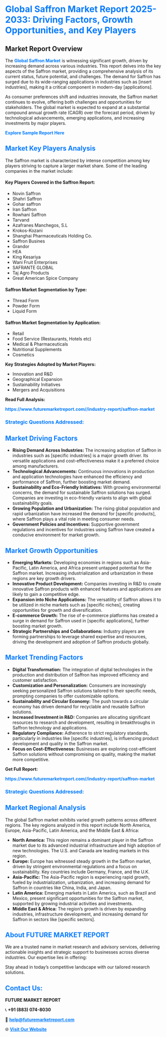 <h1 style="color: #007BFF;">Global Saffron Market Report 2025-2033: Driving Factors, Growth Opportunities, and Key Players</h1>

<section id="overview">
<h2>Market Report Overview</h2>
<p>The <a href="https://www.futuremarketreport.com//industry-report/saffron-market" style="color: #007BFF; text-decoration: none;"><strong>Global Saffron Market</strong></a> is witnessing significant growth, driven by increasing demand across various industries. This report delves into the key aspects of the Saffron market, providing a comprehensive analysis of its current status, future potential, and challenges. The demand for Saffron has surged due to its wide-ranging applications in industries such as [insert industries], making it a critical component in modern-day [applications].</p>
<p>As consumer preferences shift and industries innovate, the Saffron market continues to evolve, offering both challenges and opportunities for stakeholders. The global market is expected to expand at a substantial compound annual growth rate (CAGR) over the forecast period, driven by technological advancements, emerging applications, and increasing investments by major players.</p>
</section>

<section id="overview">
<p><a href="https://www.futuremarketreport.com//request-sample/reportId=91528" style="color: #007BFF; text-decoration: none;"><strong>Explore Sample Report Here</strong></a></p>
</section>

<section id="key-players">
<h2 style="color: #007BFF;">Market Key Players Analysis</h2>
<p>The Saffron market is characterized by intense competition among key players striving to capture a larger market share. Some of the leading companies in the market include:</p>
<h4>Key Players Covered in the Saffron Report:</h4>
<ul><li>Novin Saffron</li><li>Shahri Saffron</li><li>Gohar saffron</li><li>Iran Saffron</li><li>Rowhani Saffron</li><li>Tarvand</li><li>Azafranes Manchegos, S.L</li><li>Krokos-Kozani</li><li>Shanghai Pharmaceuticals Holding Co.</li><li>Saffron Busines</li><li>Grandor</li><li>HEA</li><li>King Kesariya</li><li>Wani Fruit Enterprises</li><li>SAFRANTE GLOBAL</li><li>Taj Agro Products</li><li>Great American Spice Company</li></ul>
<h4>Saffron Market Segmentation by Type:</h4>
<ul><li>Thread Form</li><li>Powder Form</li><li>Liquid Form</li></ul>

<h4>Saffron Market Segmentation by Application:</h4>
<ul><li>Retail</li><li>Food Service (Restaurants, Hotels etc)</li><li>Medical &amp; Pharmaceuticals</li><li>Nutritional Supplements</li><li>Cosmetics</li></ul>
<p><strong>Key Strategies Adopted by Market Players:</strong></p>
<ul>
<li>Innovation and R&D</li>
<li>Geographical Expansion</li>
<li>Sustainability Initiatives</li>
<li>Mergers and Acquisitions</li>
</ul>
</section>

<section>
<p><strong>Read Full Analysis: </strong></p><a href="https://www.futuremarketreport.com//industry-report/saffron-market" style="color: #007BFF; text-decoration: none;"><strong>https://www.futuremarketreport.com//industry-report/saffron-market</strong></a>
<h3 style="color: #007BFF;">Strategic Questions Addressed:</h3>
</section>

<section id="driving-factors">
<h2 style="color: #007BFF;">Market Driving Factors</h2>
<ul>
<li><strong>Rising Demand Across Industries:</strong> The increasing adoption of Saffron in industries such as [specific industries] is a major growth driver. Its versatile applications and cost-effectiveness make it a preferred choice among manufacturers.</li>
<li><strong>Technological Advancements:</strong> Continuous innovations in production and application technologies have enhanced the efficiency and performance of Saffron, further boosting market demand.</li>
<li><strong>Sustainability and Eco-Friendly Initiatives:</strong> With growing environmental concerns, the demand for sustainable Saffron solutions has surged. Companies are investing in eco-friendly variants to align with global sustainability goals.</li>
<li><strong>Growing Population and Urbanization:</strong> The rising global population and rapid urbanization have increased the demand for [specific products], where Saffron plays a vital role in meeting consumer needs.</li>
<li><strong>Government Policies and Incentives:</strong> Supportive government regulations and incentives for industries using Saffron have created a conducive environment for market growth.</li>
</ul>
</section>

<section id="growth-opportunities">
<h2 style="color: #007BFF;">Market Growth Opportunities</h2>
<ul>
<li><strong>Emerging Markets:</strong> Developing economies in regions such as Asia-Pacific, Latin America, and Africa present untapped potential for the Saffron market. Increasing industrialization and urbanization in these regions are key growth drivers.</li>
<li><strong>Innovative Product Development:</strong> Companies investing in R&D to create innovative Saffron products with enhanced features and applications are likely to gain a competitive edge.</li>
<li><strong>Expansion into Niche Applications:</strong> The versatility of Saffron allows it to be utilized in niche markets such as [specific niches], creating opportunities for growth and diversification.</li>
<li><strong>E-commerce Growth:</strong> The rise of e-commerce platforms has created a surge in demand for Saffron used in [specific applications], further boosting market growth.</li>
<li><strong>Strategic Partnerships and Collaborations:</strong> Industry players are forming partnerships to leverage shared expertise and resources, driving the development and adoption of Saffron products globally.</li>
</ul>
</section>

<section id="trending-factors">
<h2 style="color: #007BFF;">Market Trending Factors</h2>
<ul>
<li><strong>Digital Transformation:</strong> The integration of digital technologies in the production and distribution of Saffron has improved efficiency and customer satisfaction.</li>
<li><strong>Customization and Personalization:</strong> Consumers are increasingly seeking personalized Saffron solutions tailored to their specific needs, prompting companies to offer customizable options.</li>
<li><strong>Sustainability and Circular Economy:</strong> The push towards a circular economy has driven demand for recyclable and reusable Saffron solutions.</li>
<li><strong>Increased Investment in R&D:</strong> Companies are allocating significant resources to research and development, resulting in breakthroughs in Saffron technology and applications.</li>
<li><strong>Regulatory Compliance:</strong> Adherence to strict regulatory standards, particularly in industries like [specific industries], is influencing product development and quality in the Saffron market.</li>
<li><strong>Focus on Cost-Effectiveness:</strong> Businesses are exploring cost-efficient Saffron solutions without compromising on quality, making the market more competitive.</li>
</ul>
</section>

<section>
<p><strong>Get Full Report: </strong></p><a href="https://www.futuremarketreport.com//industry-report/saffron-market" style="color: #007BFF; text-decoration: none;"><strong>https://www.futuremarketreport.com//industry-report/saffron-market</strong></a>
<h3 style="color: #007BFF;">Strategic Questions Addressed:</h3>
</section>


<section id="regional-analysis">
<h2 style="color: #007BFF;">Market Regional Analysis</h2>
<p>The global Saffron market exhibits varied growth patterns across different regions. The key regions analyzed in this report include North America, Europe, Asia-Pacific, Latin America, and the Middle East & Africa:</p>
<ul>
<li><strong>North America:</strong> This region remains a dominant player in the Saffron market due to its advanced industrial infrastructure and high adoption of new technologies. The U.S. and Canada are leading markets in this region.</li>
<li><strong>Europe:</strong> Europe has witnessed steady growth in the Saffron market, driven by stringent environmental regulations and a focus on sustainability. Key countries include Germany, France, and the U.K.</li>
<li><strong>Asia-Pacific:</strong> The Asia-Pacific region is experiencing rapid growth, fueled by industrialization, urbanization, and increasing demand for Saffron in countries like China, India, and Japan.</li>
<li><strong>Latin America:</strong> Emerging markets in Latin America, such as Brazil and Mexico, present significant opportunities for the Saffron market, supported by growing industrial activities and investments.</li>
<li><strong>Middle East & Africa:</strong> The region’s growth is driven by expanding industries, infrastructure development, and increasing demand for Saffron in sectors like [specific sectors].</li>
</ul>
</section>

<footer>
<h2 style="color: #007BFF;">About FUTURE MARKET REPORT</h2>
<p>We are a trusted name in market research and advisory services, delivering actionable insights and strategic support to businesses across diverse industries. Our expertise lies in offering:</p>

<p>Stay ahead in today’s competitive landscape with our tailored research solutions.</p>

<h2 style="color: #007BFF;">Contact Us:</h2>
<p><strong>FUTURE MARKET REPORT</strong></p>
<p>📞 <strong>+91 (883) 074-8030</strong></p>
<p>📧 <strong><a href="mailto:help@futuremarketreport.com" style="color: #007BFF;">help@futuremarketreport.com</a></strong></p>
<p>🌐 <strong><a href="https://www.futuremarketreport.com/" style="color: #007BFF;">Visit Our Website</a></strong></p>
</footer>